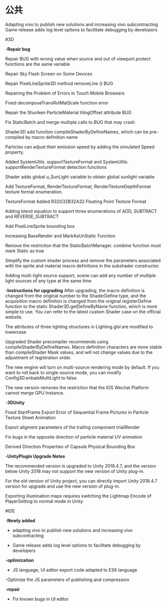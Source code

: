 # 公共
Adapting vivo to publish new solutions and increasing vivo subcontracting
Game release adds log level options to facilitate debugging by developers

#3D

-**Repair bug**

Repair BUG with wrong value when source and out of viewport.protect functions are the same variable

Repair Sky Flash Screen on Some Devices

Repair PixelLineSprite3D method removeLine () BUG

Repairing the Problem of Errors in Touch Mobile Browsers

Fixed decomposeTransRotMatScale function error

Repair the Shuriken ParticleMaterial tilingOffset attribute BUG

Fix StaticBatch and merge multiple calls to BUG that may crash

Shader3D add function compileShaderByDefineNames, which can be pre-compiled by macro definition name

Particles can adjust their emission speed by adding the simulated Speed property.

Added SystemUtils. supportTextureFormat and SystemUtils. supportRenderTextureFormat detection functions

Shader adds global u_SunLight variable to obtain global sunlight variable

Add TextureFormat, RenderTextureFormat, RenderTextureDepthFormat texture format enumeration.

TextureFormat Added R32G32B32A32 Floating Point Texture Format

Adding blend equation to support three enumerations of ADD, SUBTRACT and REVERSE_SUBTRACT

Add PixelLineSprite bounding box

Increasing BaseRender and MarkAsUnStatic Function

Remove the restriction that the StaticBatchManager. combine function must mark Static as true

Simplify the custom shader process and remove the parameters associated with the sprite and material macro definitions in the subshader constructor.

Adding multi-light source support, scene can add any number of multiple light sources of any type at the same time

-**Instructions for upgrading**
After upgrading, the macro definition is changed from the original number to the ShaderDefine type, and the acquisition macro definition is changed from the original registerDefine function to the static Shader3D.getDefineByName function, which is more simple to use. You can refer to the latest custom Shader case on the official website.

The attributes of three lighting structures in Lighting.glsl are modified to lowercase

Upgraded Shader precompiler recommends using compileShaderByDefineNames. Macro definition characters are more stable than compileShader Mask values, and will not change values due to the adjustment of registration order.

The new engine will turn on multi-source rendering mode by default. If you want to roll back to single-source mode, you can modify Config3D.enbaleMultiLight to false.

The new version removes the restriction that the IOS Wechat Platform cannot merge GPU Instance.

-**3DUnity**

Fixed StartFrame Export Error of Sequential Frame Pictures in Particle Texture Sheet Animation

Export aligment parameters of the trailing component triailRender

Fix bugs in the opposite direction of particle material UV animation

Derived Direction Properties of Capsule Physical Bounding Box

-**UnityPlugin Upgrade Notes**

The recommended version is upgraded to Unity 2018.4.7, and the version below Unity 2018 may not support the new version of Unity plug-in.

For the old version of Unity project, you can directly import Unity 2018.4.7 version for upgrade and use the new version of plug-in.

Exporting illumination maps requires switching the Lightmap Encode of PlayerSetting to normal mode in Unity

#IDE

-**Newly added**

- adapting vivo to publish new solutions and increasing vivo subcontracting

- Game release adds log level options to facilitate debugging by developers

-**optimization**

- JS language, UI editor export code adapted to ES6 language

-Optimize the JS parameters of publishing and compression

-**repair**

- Fix known bugs in UI editor


 
